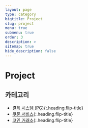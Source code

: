 ```yaml
---
layout: page
type: category
bigtitle: Project
slug: project
menu: true
submenu: true
order: 3
description: >
sitemap: true
hide_description: false
---
```

# Project

## 카테고리

* [결제 시스템 (PG)]{:.heading.flip-title}
* [쿠폰 서비스]{:.heading.flip-title}
* [코인 거래소]{:.heading.flip-title}

[코인 거래소]: /coin-exchange/
[쿠폰 서비스]: /coupon-service/
[결제 시스템 (PG)]: /payment-system/

